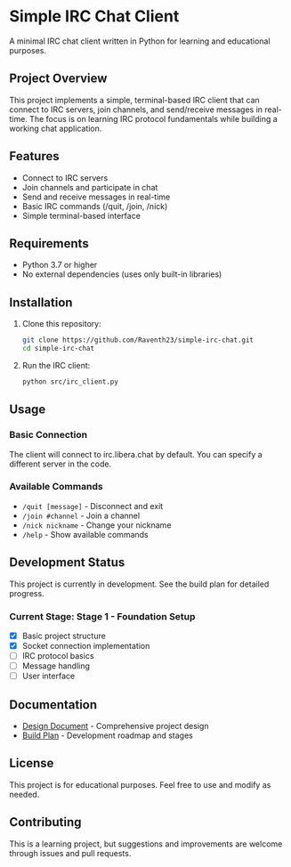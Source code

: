 # Simple IRC Chat Client

A minimal IRC chat client written in Python for learning and educational purposes.

## Project Overview

This project implements a simple, terminal-based IRC client that can connect to IRC servers, join channels, and send/receive messages in real-time. The focus is on learning IRC protocol fundamentals while building a working chat application.

## Features

- Connect to IRC servers
- Join channels and participate in chat
- Send and receive messages in real-time
- Basic IRC commands (/quit, /join, /nick)
- Simple terminal-based interface

## Requirements

- Python 3.7 or higher
- No external dependencies (uses only built-in libraries)

## Installation

1. Clone this repository:
   ```bash
   git clone https://github.com/Raventh23/simple-irc-chat.git
   cd simple-irc-chat
   ```

2. Run the IRC client:
   ```bash
   python src/irc_client.py
   ```

## Usage

### Basic Connection
The client will connect to irc.libera.chat by default. You can specify a different server in the code.

### Available Commands
- `/quit [message]` - Disconnect and exit
- `/join #channel` - Join a channel
- `/nick nickname` - Change your nickname
- `/help` - Show available commands

## Development Status

This project is currently in development. See the build plan for detailed progress.

### Current Stage: Stage 1 - Foundation Setup
- [x] Basic project structure
- [x] Socket connection implementation
- [ ] IRC protocol basics
- [ ] Message handling
- [ ] User interface

## Documentation

- [Design Document](docs/design.md) - Comprehensive project design
- [Build Plan](docs/build_plan.md) - Development roadmap and stages

## License

This project is for educational purposes. Feel free to use and modify as needed.

## Contributing

This is a learning project, but suggestions and improvements are welcome through issues and pull requests.
